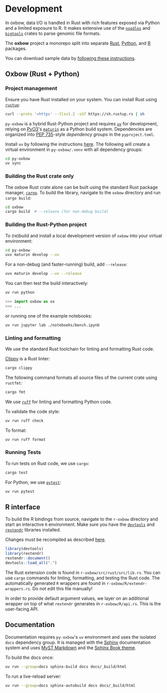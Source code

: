 # Development

In oxbow, data I/O is handled in Rust with rich features exposed via Python and a limited exposure to R. It makes extensive use of the [`noodles`](https://github.com/zaeleus/noodles) and [`bigtools`](https://github.com/jackh726/bigtools) crates to parse genomic file formats.

The **oxbow** project a monorepo split into separate [Rust](https://github.com/abdenlab/oxbow/blob/main/py-oxbow), [Python](https://github.com/abdenlab/oxbow/blob/main/oxbow), and [R](https://github.com/abdenlab/oxbow/blob/main/r-oxbow) packages.

You can download sample data by [following these instructions](https://github.com/abdenlab/oxbow/blob/main/fixtures/README.md).


## Oxbow (Rust + Python)

### Project management

Ensure you have Rust installed on your system. You can install Rust using [`rustup`](https://rustup.rs/):

```bash
curl --proto '=https' --tlsv1.2 -sSf https://sh.rustup.rs | sh
```

`py-oxbow` is a hybrid Rust-Python project and requires [`uv`](https://github.com/astral-sh/uv) for development, relying on [PyO3](https://pyo3.rs/)'s [`maturin`](https://github.com/PyO3/maturin) as a Python build system. Dependencies are organized into [PEP 735](https://peps.python.org/pep-0735/)-style _dependency groups_ in the `pyproject.toml`.

Install `uv` by following the instructions [here](https://docs.astral.sh/uv/getting-started/installation/). The following will create a virtual environment in `py-oxbow/.venv` with all dependency groups:

```sh
cd py-oxbow
uv sync
```

### Building the Rust crate only

The oxbow Rust crate alone can be built using the standard Rust package manager, [`cargo`](https://doc.rust-lang.org/stable/cargo/index.html). To build the library, navigate to the `oxbow` directory and run `cargo build`:

```bash
cd oxbow
cargo build  # --release (for non-debug build)
```

### Building the Rust-Python project

To (re)build and install a local development version of `oxbow` into your virtual environment:

```sh
cd py-oxbow
uvx maturin develop --uv
```

For a non-debug (and faster-running) build, add `--release`:

```sh
uvx maturin develop --uv --release
```

You can then test the build interactively:

```sh
uv run python
```

```python
>>> import oxbow as ox
>>> ...
```

or running one of the example notebooks:

```sh
uv run jupyter lab ./notebooks/bench.ipynb
```

### Linting and formatting

We use the standard Rust toolchain for linting and formatting Rust code.

[Clippy](https://doc.rust-lang.org/stable/clippy/index.html) is a Rust linter:
```bash
cargo clippy
```

The following command formats all source files of the current crate using `rustfmt`:
```bash
cargo fmt
```

We use [`ruff`](https://astral.sh/ruff) for linting and formatting Python code.

To validate the code style:
```sh
uv run ruff check
```

To format:
```sh
uv run ruff format
```

### Running Tests

To run tests on Rust code, we use `cargo`:

```bash
cargo test
```

For Python, we use [`pytest`](https://docs.pytest.org/):

```sh
uv run pytest
```

## R interface

To build the R bindings from source, navigate to the `r-oxbow` directory and start an interactive `R` environment.
Make sure you have the [`devtools`](https://devtools.r-lib.org/) and [`rextendr`](https://github.com/extendr/rextendr) libraries installed.

Changes must be recompiled as described [here](https://extendr.github.io/rextendr/articles/package.html#compile-and-use-the-package).

```R
library(devtools)
library(rextendr)
rextendr::document()
devtools::load_all(".")
```

The Rust extension code is found in `r-oxbow/src/rust/src/lib.rs`. You can use `cargo` commands for linting, formatting, and testing the Rust code. The automatically generated `R` wrappers are found in `r-oxbow/R/extendr-wrappers.rs`. Do not edit this file manually!

In order to provide default argument values, we layer on an additional wrapper on top of what `rextendr` generates in `r-oxbow/R/api.rs`. This is the user-facing API.

## Documentation

Documentation requires `py-oxbow`'s `uv` environment and uses the isolated `docs` dependency group.
It is managed with the [Sphinx](https://www.sphinx-doc.org/) documentation system and uses [MyST Markdown](https://mystmd.org/) and the [Sphinx Book theme](https://sphinx-book-theme.readthedocs.io/).

To build the docs once:
```sh
uv run --group=docs sphinx-build docs docs/_build/html
```

To run a live-reload server:

```sh
uv run --group=docs sphinx-autobuild docs docs/_build/html
```
